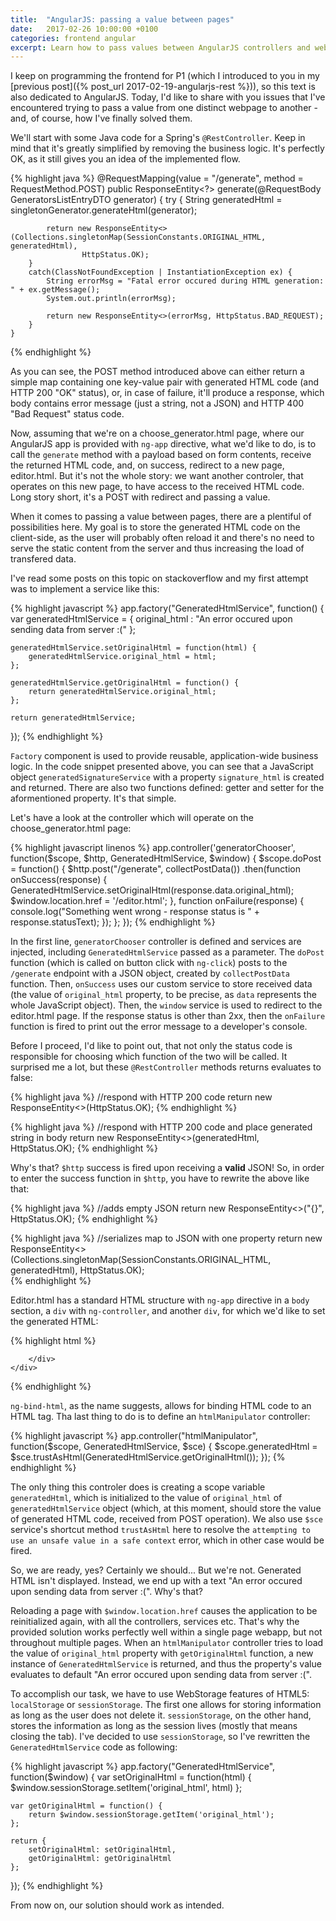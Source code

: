 ```yaml
---
title:  "AngularJS: passing a value between pages"
date:   2017-02-26 10:00:00 +0100
categories: frontend angular
excerpt: Learn how to pass values between AngularJS controllers and webpages, and why 2xx status code doesn't always evaluate to success in AngularJS's $http service.
---
```


I keep on programming the frontend for P1 (which I introduced to you in my [previous post]({% post_url 2017-02-19-angularjs-rest %})), so this text is also dedicated to AngularJS. Today, I'd like to share with you issues that I've encountered trying to pass a value from one distinct webpage to another - and, of course, how I've finally solved them.

We'll start with some Java code for a Spring's `@RestController`. Keep in mind that it's greatly simplified by removing the business logic. It's perfectly OK, as it still gives you an idea of the implemented flow.

{% highlight java %}
@RequestMapping(value = "/generate", method = RequestMethod.POST)
public ResponseEntity<?> generate(@RequestBody GeneratorsListEntryDTO generator) {
        try {
            String generatedHtml = singletonGenerator.generateHtml(generator);

            return new ResponseEntity<>(Collections.singletonMap(SessionConstants.ORIGINAL_HTML, generatedHtml),
                    HttpStatus.OK);
        }
        catch(ClassNotFoundException | InstantiationException ex) {
            String errorMsg = "Fatal error occured during HTML generation: " + ex.getMessage();
            System.out.println(errorMsg);

            return new ResponseEntity<>(errorMsg, HttpStatus.BAD_REQUEST);
        }
    }
{% endhighlight %}

As you can see, the POST method introduced above can either return a simple map containing one key-value pair with generated HTML code (and HTTP 200 "OK" status), or, in case of failure, it'll produce a response, which body contains error message (just a string, not a JSON) and HTTP 400 "Bad Request" status code.

Now, assuming that we're on a choose_generator.html page, where our AngularJS app is provided with `ng-app` directive, what we'd like to do, is to call the `generate` method with a payload based on form contents, receive the returned HTML code, and, on success, redirect to a new page, editor.html. But it's not the whole story: we want another controler, that operates on this new page, to have access to the received HTML code. Long story short, it's a POST with redirect and passing a value.

When it comes to passing a value between pages, there are a plentiful of possibilities here. My goal is to store the generated HTML code on the client-side, as the user will probably often reload it and there's no need to serve the static content from the server and thus increasing the load of transfered data.

I've read some posts on this topic on stackoverflow and my first attempt was to implement a service like this:

{% highlight javascript %}
app.factory("GeneratedHtmlService", function() {
    var generatedHtmlService = {
        original_html : "An error occured upon sending data from server :("
    };

    generatedHtmlService.setOriginalHtml = function(html) {
        generatedHtmlService.original_html = html;
    };

    generatedHtmlService.getOriginalHtml = function() {
        return generatedHtmlService.original_html;
    };

    return generatedHtmlService;
});
{% endhighlight %}

`Factory` component is used to provide reusable, application-wide business logic. In the code snippet presented above, you can see that a JavaScript object `generatedSignatureService` with a property `signature_html` is created and returned. There are also two functions defined: getter and setter for the aformentioned property. It's that simple.

Let's have a look at the controller which will operate on the choose_generator.html page:

{% highlight javascript linenos %}
app.controller('generatorChooser', function($scope, $http, GeneratedHtmlService, $window) {
    $scope.doPost = function() {
        $http.post("/generate", collectPostData())
        .then(function onSuccess(response) {
            GeneratedHtmlService.setOriginalHtml(response.data.original_html);
            $window.location.href = '/editor.html';
        }, function onFailure(response) {
            console.log("Something went wrong - response status is " + response.statusText);
        });
    };
});
{% endhighlight %}

In the first line, `generatorChooser` controller is defined and services are injected, including `GeneratedHtmlService` passed as a parameter. The `doPost` function (which is called on button click with `ng-click`) posts to the `/generate` endpoint with a JSON object, created by `collectPostData` function. Then, `onSuccess` uses our custom service to store received data (the value of `original_html` property, to be precise, as `data` represents the whole JavaScript object). Then, the `window` service is used to redirect to the editor.html page. If the response status is other than 2xx, then the `onFailure` function is fired to print out the error message to a developer's console.

Before I proceed, I'd like to point out, that not only the status code is responsible for choosing which function of the two will be called. It surprised me a lot, but these `@RestController` methods returns evaluates to false:

{% highlight java %}
//respond with HTTP 200 code
return new ResponseEntity<>(HttpStatus.OK);
{% endhighlight %}

{% highlight java %}
//respond with HTTP 200 code and place generated string in body
return new ResponseEntity<>(generatedHtml, HttpStatus.OK);
{% endhighlight %}

Why's that? `$http` success is fired upon receiving a **valid** JSON! So, in order to enter the success function in `$http`, you have to rewrite the above like that:

{% highlight java %}
//adds empty JSON
return new ResponseEntity<>("{}", HttpStatus.OK);
{% endhighlight %}

{% highlight java %}
//serializes map to JSON with one property
return new ResponseEntity<>(Collections.singletonMap(SessionConstants.ORIGINAL_HTML, generatedHtml), HttpStatus.OK);  
{% endhighlight %}

Editor.html has a standard HTML structure with `ng-app` directive in a `body` section, a `div` with `ng-controller`, and another `div`, for which we'd like to set the generated HTML:

{% highlight html %}
<body ng-app="myGenerator">
<div class="container">
    <div id="htmlSignature" ng-controller="htmlManipulator">
        <div ng-bind-html="generatedHtml">

        </div>
    </div>
</div>
<!--
scripts reference here
-->
</body>
{% endhighlight %}

`ng-bind-html`, as the name suggests, allows for binding HTML code to an HTML tag. Tha last thing to do is to define an `htmlManipulator` controller:

{% highlight javascript %}
app.controller("htmlManipulator", function($scope, GeneratedHtmlService, $sce) {
    $scope.generatedHtml = $sce.trustAsHtml(GeneratedHtmlService.getOriginalHtml());
});
{% endhighlight %}

The only thing this controler does is creating a scope variable `generatedHtml`, which is initialized to the value of `original_html` of `generatedHtmlService` object (which, at this moment, should store the value of generated HTML code, received from POST operation). We also use `$sce` service's shortcut method `trustAsHtml` here to resolve the `attempting to use an unsafe value in a safe context` error, which in other case would be fired.

So, we are ready, yes? Certainly we should... But we're not. Generated HTML isn't displayed. Instead, we end up with a text "An error occured upon sending data from server :(". Why's that?

Reloading a page with `$window.location.href` causes the application to be reinitialized again, with all the controllers, services etc. That's why the provided solution works perfectly well within a single page webapp, but not throughout multiple pages. When an `htmlManipulator` controller tries to load the value of `original_html` property with `getOriginalHtml` function, a new instance of `GeneratedHtmlService` is returned, and thus the property's value evaluates to default "An error occured upon sending data from server :(".

To accomplish our task, we have to use WebStorage features of HTML5: `localStorage` or `sessionStorage`. The first one allows for storing information as long as the user does not delete it. `sessionStorage`, on the other hand, stores the information as long as the session lives (mostly that means closing the tab). I've decided to use `sessionStorage`, so I've rewritten the `GeneratedHtmlService` code as following:

{% highlight javascript %}
app.factory("GeneratedHtmlService", function($window) {
    var setOriginalHtml = function(html) {
    $window.sessionStorage.setItem('original_html', html)
    };

    var getOriginalHtml = function() {
        return $window.sessionStorage.getItem('original_html');
    };

    return {
        setOriginalHtml: setOriginalHtml,
        getOriginalHtml: getOriginalHtml
    };
});
{% endhighlight %}

From now on, our solution should work as intended.
